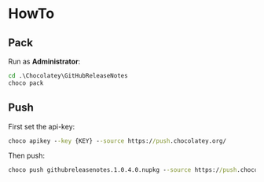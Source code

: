 # HowTo

## Pack

Run as **Administrator**:
``` cmd
cd .\Chocolatey\GitHubReleaseNotes
choco pack
```

## Push

First set the api-key:
``` cmd
choco apikey --key {KEY} --source https://push.chocolatey.org/
```

Then push:
``` cmd
choco push githubreleasenotes.1.0.4.0.nupkg --source https://push.chocolatey.org/
```
